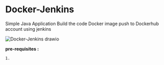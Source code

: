 # Docker-Jenkins
Simple Java Application Build the code Docker image push to Dockerhub account using jenkins 






![Docker-Jenkins drawio](https://github.com/venkatesh1219/Docker-Jenkins-node-js/assets/125198619/ec74b215-88a4-46d5-881f-bd50f6f02861)



****pre-requisites :****

    1. 
